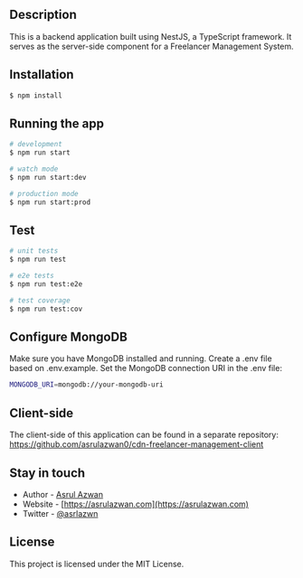 ## Description

This is a backend application built using NestJS, a TypeScript framework. It serves as the server-side component for a Freelancer Management System.


## Installation

```bash
$ npm install
```

## Running the app

```bash
# development
$ npm run start

# watch mode
$ npm run start:dev

# production mode
$ npm run start:prod
```

## Test

```bash
# unit tests
$ npm run test

# e2e tests
$ npm run test:e2e

# test coverage
$ npm run test:cov
```

## Configure MongoDB

Make sure you have MongoDB installed and running.
Create a .env file based on .env.example.
Set the MongoDB connection URI in the .env file:

```bash
MONGODB_URI=mongodb://your-mongodb-uri
```

## Client-side
The client-side of this application can be found in a separate repository: https://github.com/asrulazwan0/cdn-freelancer-management-client

## Stay in touch

- Author - [Asrul Azwan](https://www.linkedin.com/in/asrul-azwan)
- Website - [https://asrulazwan.com](https://asrulazwan.com)
- Twitter - [@asrlazwn](https://twitter.com/asrlazwn)

## License

This project is licensed under the MIT License.
